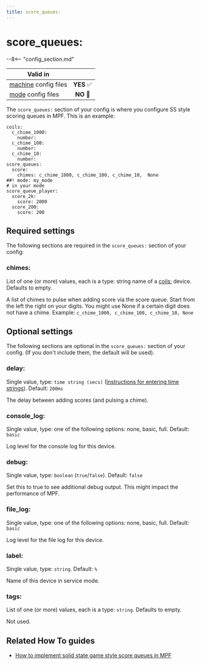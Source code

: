 ```yaml
---
title: score_queues:
---
```


# score_queues:


--8<-- "config_section.md"

| Valid in | |
|-----|:----:|
|[machine](instructions/machine_config.md) config files |**YES** :white_check_mark:|
|[mode](instructions/mode_config.md) config files|**NO** :no_entry_sign:|

The `score_queues:` section of your config is where you configure SS
style scoring queues in MPF. This is an example:

``` mpf-config
coils:
  c_chime_1000:
    number:
  c_chime_100:
    number:
  c_chime_10:
    number:
score_queues:
  score:
    chimes: c_chime_1000, c_chime_100, c_chime_10,  None
##! mode: my_mode
# in your mode
score_queue_player:
  score_2k:
    score: 2000
  score_200:
    score: 200
```

## Required settings

The following sections are required in the `score_queues:` section of
your config:

### chimes:

List of one (or more) values, each is a type: string name of a
[coils:](coils.md) device. Defaults to empty.

A list of chimes to pulse when adding score via the score queue. Start
from the left the right on your digits. You might use None if a certain
digit does not have a chime. Example:
`c_chime_1000, c_chime_100, c_chime_10, None`

## Optional settings

The following sections are optional in the `score_queues:` section of
your config. (If you don't include them, the default will be used).

### delay:

Single value, type: `time string (secs)`
([Instructions for entering time strings](instructions/time_strings.md)). Default: `200ms`

The delay between adding scores (and pulsing a chime).

### console_log:

Single value, type: one of the following options: none, basic, full.
Default: `basic`

Log level for the console log for this device.

### debug:

Single value, type: `boolean` (`true`/`false`). Default: `false`

Set this to true to see additional debug output. This might impact the
performance of MPF.

### file_log:

Single value, type: one of the following options: none, basic, full.
Default: `basic`

Log level for the file log for this device.

### label:

Single value, type: `string`. Default: `%`

Name of this device in service mode.

### tags:

List of one (or more) values, each is a type: `string`. Defaults to
empty.

Not used.

## Related How To guides

* [How to implement solid state game style score queues in MPF](../game_logic/scoring/ss_style_score_queues.md)
